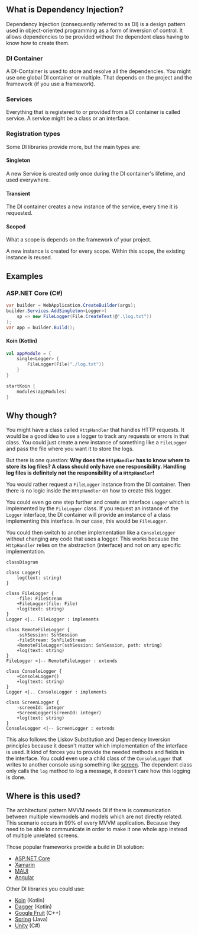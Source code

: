 ## What is Dependency Injection?

Dependency Injection (consequently referred to as DI) is a design pattern used in object-oriented programming as a form of inversion of control. It allows dependencies to be provided without the dependent class having to know how to create them.

### DI Container

A DI-Container is used to store and resolve all the dependencies. You might use one global DI container or multiple. That depends on the project and the framework (if you use a framework).

### Services

Everything that is registered to or provided from a DI container is called service. A service might be a class or an interface.

### Registration types

Some DI libraries provide more, but the main types are:

#### Singleton

A new Service is created only once during the DI container's lifetime, and used everywhere.

#### Transient

The DI container creates a new instance of the service, every time it is requested.

#### Scoped

What a scope is depends on the framework of your project.

A new instance is created for every scope. Within this scope, the existing instance is reused.

## Examples

### ASP.NET Core (C#)

```cs
var builder = WebApplication.CreateBuilder(args);
builder.Services.AddSingleton<Logger>(
	sp => new FileLogger(File.CreateText(@".\log.txt"))
);
var app = builder.Build();
```

#### Koin (Kotlin)

```Kotlin
val appModule = {
	single<Logger> {
		FileLogger(File("./log.txt"))
	}
}

startKoin {
	modules(appModules)
}
```

## Why though?

You might have a class called `HttpHandler` that handles HTTP requests. It would be a good idea to use a logger to track any requests or errors in that class. You could just create a new instance of something like a `FileLogger` and pass the file where you want it to store the logs.

But there is one question: **Why does the `HttpHandler` has to know where to store its log files? A class should only have one responsibility. Handling log files is definitely not the responsibility of a `HttpHandler`!**

You would rather request a `FileLogger` instance from the DI container. Then there is no logic inside the `HttpHandler` on how to create this logger.

You could even go one step further and create an interface `Logger` which is implemented by the `FileLogger` class. If you request an instance of the `Logger` interface, the DI container will provide an instance of a class implementing this interface. In our case, this would be `FileLogger`.

You could then switch to another implementation like a `ConsoleLogger` without changing any code that uses a logger. This works because the `HttpHandler` relies on the abstraction (interface) and not on any specific implementation.

```mermaid
classDiagram

class Logger{
	log(text: string)
}

class FileLogger {
	-file: FileStream
	+FileLogger(file: File)
	+log(text: string)
}
Logger <|.. FileLogger : implements

class RemoteFileLogger {
	-sshSession: SshSession
	-fileStream: SshFileStream
	+RemoteFileLogger(sshSession: SshSession, path: string)
	+log(text: string)
}
FileLogger <|-- RemoteFileLogger : extends

class ConsoleLogger {
	+ConsoleLogger()
	+log(text: string)
}
Logger <|.. ConsoleLogger : implements

class ScreenLogger {
	-screenId: integer
	+ScreenLogger(screenId: integer)
	+log(text: string)
}
ConsoleLogger <|-- ScreenLogger : extends
```

This also follows the Liskov Substitution and Dependency Inversion principles because it doesn't matter which implementation of the interface is used. It kind of forces you to provide the needed methods and fields in the interface. You could even use a child class of the `ConsoleLogger` that writes to another console using something like [screen](https://wiki.ubuntuusers.de/Screen). The dependent class only calls the `log` method to log a message, it doesn't care how this logging is done.

## Where is this used?

The architectural pattern MVVM needs DI if there is communication between multiple viewmodels and models which are not directly related. This scenario occurs in 99% of every MVVM application. Because they need to be able to communicate in order to make it one whole app instead of multiple unrelated screens.

Those popular frameworks provide a build in DI solution:
- [ASP.NET Core](https://learn.microsoft.com/en-us/aspnet/core/fundamentals/dependency-injection)
- [Xamarin](https://learn.microsoft.com/en-us/xamarin/xamarin-forms/enterprise-application-patterns/dependency-injection)
- [MAUI](https://learn.microsoft.com/en-us/dotnet/architecture/maui/dependency-injection)
- [Angular](https://angular.io/guide/dependency-injection)

Other DI libraries you could use:
- [Koin](https://insert-koin.io) (Kotlin)
- [Dagger](https://dagger.dev) (Kotlin)
- [Google Fruit](https://github.com/google/fruit) (C++)
- [Spring](https://docs.spring.io/spring-boot/docs/2.0.x/reference/html/using-boot-spring-beans-and-dependency-injection.html) (Java)
- [Unity](https://github.com/unitycontainer) (C#)
